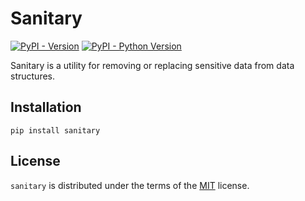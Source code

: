 # Sanitary

[![PyPI - Version](https://img.shields.io/pypi/v/sanitary.svg)](https://pypi.org/project/sanitary)
[![PyPI - Python Version](https://img.shields.io/pypi/pyversions/sanitary.svg)](https://pypi.org/project/sanitary)

Sanitary is a utility for removing or replacing sensitive data from data structures.


## Installation

```console
pip install sanitary
```

## License

`sanitary` is distributed under the terms of the [MIT](https://spdx.org/licenses/MIT.html) license.
